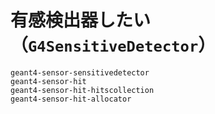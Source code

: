 # 有感検出器したい（``G4SensitiveDetector``）

```{toctree}
geant4-sensor-sensitivedetector
geant4-sensor-hit
geant4-sensor-hit-hitscollection
geant4-sensor-hit-allocator
```
